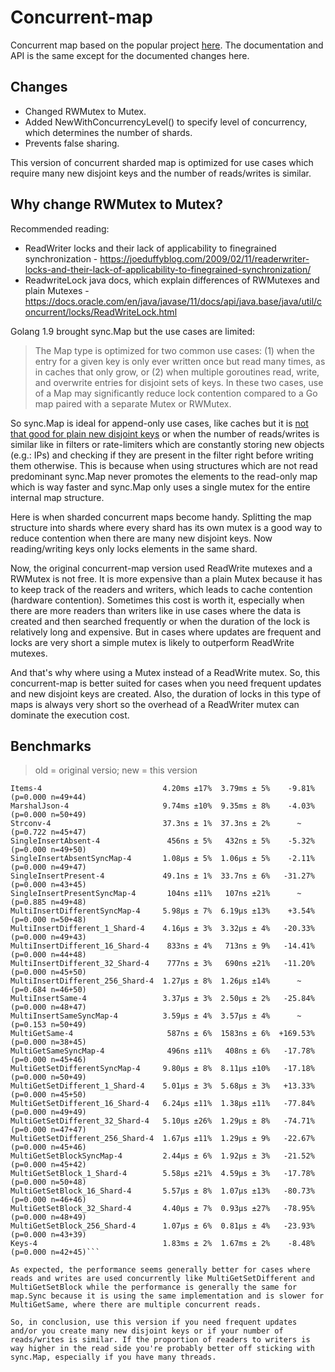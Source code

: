 # Concurrent-map

Concurrent map based on the popular project [here](https://github.com/orcaman/concurrent-map). The documentation and API is the same except for the documented changes here.

## Changes

- Changed RWMutex to Mutex.
- Added NewWithConcurrencyLevel() to specify level of concurrency, which determines the number of shards.
- Prevents false sharing.

This version of concurrent sharded map is optimized for use cases which require many new disjoint keys and the number of reads/writes is similar.

## Why change RWMutex to Mutex?

Recommended reading:
- ReadWriter locks and their lack of applicability to finegrained synchronization - https://joeduffyblog.com/2009/02/11/readerwriter-locks-and-their-lack-of-applicability-to-finegrained-synchronization/
- ReadwriteLock java docs, which explain differences of RWMutexes and plain Mutexes - https://docs.oracle.com/en/java/javase/11/docs/api/java.base/java/util/concurrent/locks/ReadWriteLock.html

Golang 1.9 brought sync.Map but the use cases are limited: 

> The Map type is optimized for two common use cases: (1) when the entry for a given
key is only ever written once but read many times, as in caches that only grow,
or (2) when multiple goroutines read, write, and overwrite entries for disjoint
sets of keys. In these two cases, use of a Map may significantly reduce lock
contention compared to a Go map paired with a separate Mutex or RWMutex.

So sync.Map is ideal for append-only use cases, like caches but it is [not that good for plain new disjoint keys](https://github.com/golang/go/issues/21035) or when the number of reads/writes is similar like in filters or rate-limiters which are constantly storing new objects (e.g.: IPs) and checking if they are present in the filter right before writing them otherwise. This is because when using structures which are not read predominant sync.Map never promotes the elements to the read-only map which is way faster and sync.Map only uses a single mutex for the entire internal map structure.

Here is when sharded concurrent maps become handy. Splitting the map structure into shards where every shard has its own mutex is a good way to reduce contention when there are many new disjoint keys. Now reading/writing keys only locks elements in the same shard.

Now, the original concurrent-map version used ReadWrite mutexes and a RWMutex is not free. It is more expensive than a plain Mutex because it has to keep track of the readers and writers, which leads to cache contention (hardware contention). Sometimes this cost is worth it, especially when there are more readers than writers like in use cases where the data is created and then searched frequently or when the duration of the lock is relatively long and expensive. But in cases where updates are frequent and locks are very short a simple mutex is likely to outperform ReadWrite mutexes. 

And that's why where using a Mutex instead of a ReadWrite mutex. So, this concurrent-map is better suited for cases when you need frequent updates and new disjoint keys are created. Also, the duration of locks in this type of maps is always very short so the overhead of a ReadWriter mutex can dominate the execution cost.

## Benchmarks

> old = original versio; new = this version

```name                              old time/op  new time/op  delta
Items-4                           4.20ms ±17%  3.79ms ± 5%    -9.81%  (p=0.000 n=49+44)
MarshalJson-4                     9.74ms ±10%  9.35ms ± 8%    -4.03%  (p=0.000 n=50+49)
Strconv-4                         37.3ns ± 1%  37.3ns ± 2%      ~     (p=0.722 n=45+47)
SingleInsertAbsent-4               456ns ± 5%   432ns ± 5%    -5.32%  (p=0.000 n=49+50)
SingleInsertAbsentSyncMap-4       1.08µs ± 5%  1.06µs ± 5%    -2.11%  (p=0.000 n=49+47)
SingleInsertPresent-4             49.1ns ± 1%  33.7ns ± 6%   -31.27%  (p=0.000 n=43+45)
SingleInsertPresentSyncMap-4       104ns ±11%   107ns ±21%      ~     (p=0.885 n=49+48)
MultiInsertDifferentSyncMap-4     5.98µs ± 7%  6.19µs ±13%    +3.54%  (p=0.000 n=50+48)
MultiInsertDifferent_1_Shard-4    4.16µs ± 3%  3.32µs ± 4%   -20.33%  (p=0.000 n=49+43)
MultiInsertDifferent_16_Shard-4    833ns ± 4%   713ns ± 9%   -14.41%  (p=0.000 n=44+48)
MultiInsertDifferent_32_Shard-4    777ns ± 3%   690ns ±21%   -11.20%  (p=0.000 n=45+50)
MultiInsertDifferent_256_Shard-4  1.27µs ± 8%  1.26µs ±14%      ~     (p=0.684 n=46+50)
MultiInsertSame-4                 3.37µs ± 3%  2.50µs ± 2%   -25.84%  (p=0.000 n=48+47)
MultiInsertSameSyncMap-4          3.59µs ± 4%  3.57µs ± 4%      ~     (p=0.153 n=50+49)
MultiGetSame-4                     587ns ± 6%  1583ns ± 6%  +169.53%  (p=0.000 n=38+45)
MultiGetSameSyncMap-4              496ns ±11%   408ns ± 6%   -17.78%  (p=0.000 n=45+46)
MultiGetSetDifferentSyncMap-4     9.80µs ± 8%  8.11µs ±10%   -17.18%  (p=0.000 n=50+49)
MultiGetSetDifferent_1_Shard-4    5.01µs ± 3%  5.68µs ± 3%   +13.33%  (p=0.000 n=45+50)
MultiGetSetDifferent_16_Shard-4   6.24µs ±11%  1.38µs ±11%   -77.84%  (p=0.000 n=49+49)
MultiGetSetDifferent_32_Shard-4   5.10µs ±26%  1.29µs ± 8%   -74.71%  (p=0.000 n=47+47)
MultiGetSetDifferent_256_Shard-4  1.67µs ±11%  1.29µs ± 9%   -22.67%  (p=0.000 n=45+46)
MultiGetSetBlockSyncMap-4         2.44µs ± 6%  1.92µs ± 3%   -21.52%  (p=0.000 n=45+42)
MultiGetSetBlock_1_Shard-4        5.58µs ±21%  4.59µs ± 3%   -17.78%  (p=0.000 n=50+48)
MultiGetSetBlock_16_Shard-4       5.57µs ± 8%  1.07µs ±13%   -80.73%  (p=0.000 n=46+46)
MultiGetSetBlock_32_Shard-4       4.40µs ± 7%  0.93µs ±27%   -78.95%  (p=0.000 n=48+49)
MultiGetSetBlock_256_Shard-4      1.07µs ± 6%  0.81µs ± 4%   -23.93%  (p=0.000 n=43+39)
Keys-4                            1.83ms ± 2%  1.67ms ± 2%    -8.48%  (p=0.000 n=42+45)```

As expected, the performance seems generally better for cases where reads and writes are used concurrently like MultiGetSetDifferent and MultiGetSetBlock while the performance is generally the same for map.Sync because it is using the same implementation and is slower for MultiGetSame, where there are multiple concurrent reads.

So, in conclusion, use this version if you need frequent updates and/or you create many new disjoint keys or if your number of reads/writes is similar. If the proportion of readers to writers is way higher in the read side you're probably better off sticking with sync.Map, especially if you have many threads.
